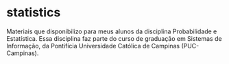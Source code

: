 # statistics
 Materiais que disponibilizo para meus alunos da disciplina Probabilidade e Estatística. Essa disciplina faz parte do curso de graduação em Sistemas de Informação, da Pontifícia Universidade Católica de Campinas (PUC-Campinas).
